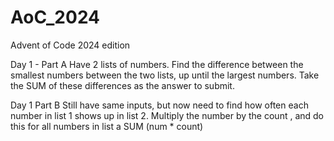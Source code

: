 # AoC_2024
Advent of Code 2024 edition

Day 1 - Part A
    Have 2 lists of numbers. Find the difference between the smallest numbers between the two lists, up until the largest numbers. Take the SUM of these differences as the answer to submit.

Day 1 Part B
    Still have same inputs, but now need to find how often each number in list 1 shows up in list 2. Multiply the number by the count , and do this for all numbers in list a
        SUM (num * count)
